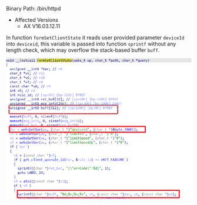 Binary Path: /bin/httpd
- Affected Versions
    - AX V16.03.12.11

In function `formSetClientState` it reads user provided parameter `deviceId` into `deviceid`, this variable is passed into function `sprintf` without any length check, which may overflow the stack-based buffer `buff`.

![Vulnerability Function2](./AX4.png)
